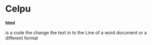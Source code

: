 # Celpu
<!DUCTYPE! html>
<html>
<head>
<b>html</b>
<title>what is html code?</title>
<p>is a code the change the text in
       to the Line of a word document
       or a different format 
</p>
    
